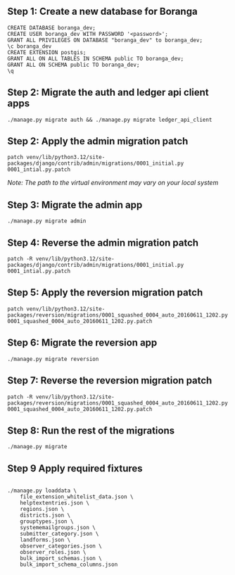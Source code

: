 ## Step 1: Create a new database for Boranga

```
CREATE DATABASE boranga_dev;
CREATE USER boranga_dev WITH PASSWORD '<password>';
GRANT ALL PRIVILEGES ON DATABASE "boranga_dev" to boranga_dev;
\c boranga_dev
CREATE EXTENSION postgis;
GRANT ALL ON ALL TABLES IN SCHEMA public TO boranga_dev;
GRANT ALL ON SCHEMA public TO boranga_dev;
\q
```

## Step 2: Migrate the auth and ledger api client apps

```
./manage.py migrate auth && ./manage.py migrate ledger_api_client
```

## Step 2: Apply the admin migration patch

```
patch venv/lib/python3.12/site-packages/django/contrib/admin/migrations/0001_initial.py 0001_intial.py.patch
```

_Note: The path to the virtual environment may vary on your local system_

## Step 3: Migrate the admin app

```
./manage.py migrate admin
```

## Step 4: Reverse the admin migration patch

```
patch -R venv/lib/python3.12/site-packages/django/contrib/admin/migrations/0001_initial.py 0001_intial.py.patch
```

## Step 5: Apply the reversion migration patch

```
patch venv/lib/python3.12/site-packages/reversion/migrations/0001_squashed_0004_auto_20160611_1202.py 0001_squashed_0004_auto_20160611_1202.py.patch
```

## Step 6: Migrate the reversion app

```
./manage.py migrate reversion

```

## Step 7: Reverse the reversion migration patch

```
patch -R venv/lib/python3.12/site-packages/reversion/migrations/0001_squashed_0004_auto_20160611_1202.py 0001_squashed_0004_auto_20160611_1202.py.patch
```

## Step 8: Run the rest of the migrations

```
./manage.py migrate

```

## Step 9 Apply required fixtures

```

./manage.py loaddata \
    file_extension_whitelist_data.json \
    helptextentries.json \
	regions.json \
	districts.json \
	grouptypes.json \
	systememailgroups.json \
	submitter_category.json \
	landforms.json \
	observer_categories.json \
	observer_roles.json \
	bulk_import_schemas.json \
	bulk_import_schema_columns.json


```

